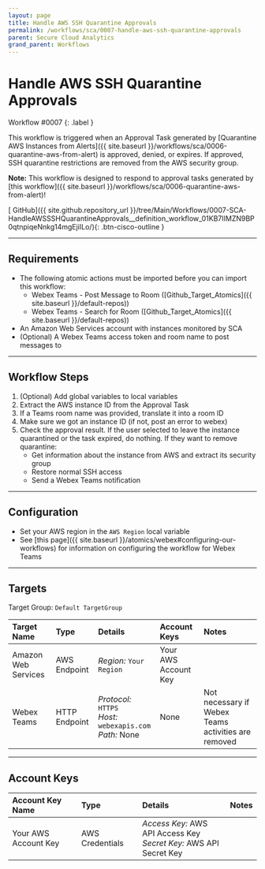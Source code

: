 ```yaml
---
layout: page
title: Handle AWS SSH Quarantine Approvals
permalink: /workflows/sca/0007-handle-aws-ssh-quarantine-approvals
parent: Secure Cloud Analytics
grand_parent: Workflows
---
```


# Handle AWS SSH Quarantine Approvals
<div markdown="1">
Workflow #0007
{: .label }
</div>

This workflow is triggered when an Approval Task generated by [Quarantine AWS Instances from Alerts]({{ site.baseurl }}/workflows/sca/0006-quarantine-aws-from-alert) is approved, denied, or expires. If approved, SSH quarantine restrictions are removed from the AWS security group.

**Note:** This workflow is designed to respond to approval tasks generated by [this workflow]({{ site.baseurl }}/workflows/sca/0006-quarantine-aws-from-alert)!

[<i class="fab fa-github mr-1"></i> GitHub]({{ site.github.repository_url }}/tree/Main/Workflows/0007-SCA-HandleAWSSSHQuarantineApprovals__definition_workflow_01KB7IIMZN9BP0qtnpiqeNnkg14mgEjiILo/){: .btn-cisco-outline }

---

## Requirements
* The following atomic actions must be imported before you can import this workflow:
	* Webex Teams - Post Message to Room ([Github_Target_Atomics]({{ site.baseurl }}/default-repos))
	* Webex Teams - Search for Room ([Github_Target_Atomics]({{ site.baseurl }}/default-repos))
* An Amazon Web Services account with instances monitored by SCA
* (Optional) A Webex Teams access token and room name to post messages to

---

## Workflow Steps
1. (Optional) Add global variables to local variables
1. Extract the AWS instance ID from the Approval Task
1. If a Teams room name was provided, translate it into a room ID
1. Make sure we got an instance ID (if not, post an error to webex)
1. Check the approval result. If the user selected to leave the instance quarantined or the task expired, do nothing. If they want to remove quarantine:
	* Get information about the instance from AWS and extract its security group
	* Restore normal SSH access
	* Send a Webex Teams notification

---

## Configuration
* Set your AWS region in the `AWS Region` local variable
* See [this page]({{ site.baseurl }}/atomics/webex#configuring-our-workflows) for information on configuring the workflow for Webex Teams

---

## Targets
Target Group: `Default TargetGroup`

| Target Name | Type | Details | Account Keys | Notes |
|:------------|:-----|:--------|:-------------|:------|
| Amazon Web Services | AWS Endpoint | _Region:_ `Your Region`<br /> | Your AWS Account Key | |
| Webex Teams | HTTP Endpoint | _Protocol:_ `HTTPS`<br />_Host:_ `webexapis.com`<br />_Path:_ None | None | Not necessary if Webex Teams activities are removed |

---

## Account Keys

| Account Key Name | Type | Details | Notes |
|:-----------------|:-----|:--------|:------|
| Your AWS Account Key | AWS Credentials | _Access Key:_ AWS API Access Key<br />_Secret Key:_ AWS API Secret Key | |
